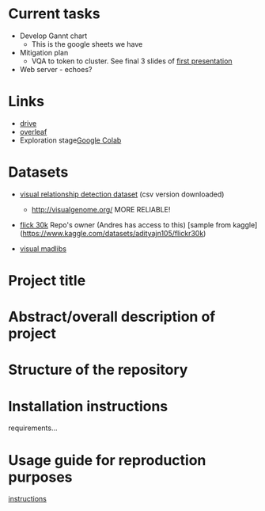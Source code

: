 # Current tasks

- Develop Gannt chart
    - This is the google sheets we have
- Mitigation plan
    - VQA to token to cluster. See final 3 slides of [first presentation](https://docs.google.com/presentation/d/1jNbLF8-G0VTE_UMxmtdqP44KDgTS8XgwoZzuNusQykE/edit#slide=id.g1724e927147_2_41)
- Web server - echoes?

# Links

- [drive](https://drive.google.com/drive/u/2/folders/1IiaV1hs5iGwIVDekpLcAmcAS4CHflM-G)
- [overleaf](https://www.overleaf.com/5992664932kmbfntttbyvg)
- Exploration stage[Google Colab](https://colab.research.google.com/drive/1V7enlqjDF6dFs07hzjyW7Cld3l_MKpaV#scrollTo=Xb6ySx7GybDC)

# Datasets

- [visual relationship detection dataset](https://cs.stanford.edu/people/ranjaykrishna/vrd/) (csv version downloaded)
    - http://visualgenome.org/ MORE RELIABLE!

- [flick 30k](https://shannon.cs.illinois.edu/DenotationGraph/) Repo's owner (Andres has access to this) [sample from kaggle] (https://www.kaggle.com/datasets/adityajn105/flickr30k)

- [visual madlibs](https://paperswithcode.com/dataset/visual-madlibs)

# Project title


# Abstract/overall description of project


# Structure of the repository


# Installation instructions

requirements...

# Usage guide for reproduction purposes

[instructions](https://gist.github.com/EMarquer/b6dec298d23e82440cf49b69b2d71ebc)
